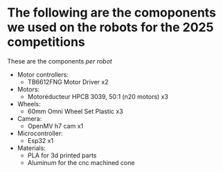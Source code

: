 # The following are the comoponents we used on the robots for the 2025 competitions
These are the components _per robot_

- Motor controllers:
   - TB6612FNG Motor Driver x2
- Motors:
   - Motoréducteur HPCB 3039, 50:1 (n20 motors) x3
- Wheels:
   - 60mm Omni Wheel Set Plastic x3
- Camera:
   - OpenMV h7 cam x1
- Microcontroller:
   - Esp32 x1
- Materials:
   - PLA for 3d printed parts
   - Aluminum for the cnc machined cone



